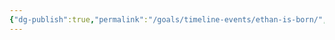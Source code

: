 ```yaml
---
{"dg-publish":true,"permalink":"/goals/timeline-events/ethan-is-born/","title":"Ethan is born!","tags":["timeline","personal"]}
---
```



<span 
	  class='ob-timelines' 
	  data-date='1996-03-22' 
	  data-title='Ethan is born!' 
	  data-class='green' 
	  data-type='box' > 
</span>
